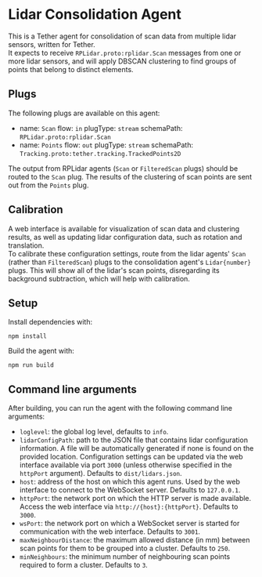 # Lidar Consolidation Agent
This is a Tether agent for consolidation of scan data from multiple lidar sensors, written for Tether.  
It expects to receive `RPLidar.proto:rplidar.Scan` messages from one or more lidar sensors, and will apply DBSCAN clustering to find groups of points that belong to distinct elements.  
## Plugs
The following plugs are available on this agent:
- name: `Scan`
  flow: `in`
  plugType: `stream`
  schemaPath: `RPLidar.proto:rplidar.Scan`
- name: `Points`
  flow: `out`
  plugType: `stream`
  schemaPath: `Tracking.proto:tether.tracking.TrackedPoints2D`  
  
The output from RPLidar agents (`Scan` or `FilteredScan` plugs) should be routed to the `Scan` plug. 
The results of the clustering of scan points are sent out from the `Points` plug.
## Calibration
A web interface is available for visualization of scan data and clustering results, as well as updating lidar configuration data, such as rotation and translation.  
To calibrate these configuration settings, route from the lidar agents' `Scan` (rather than `FilteredScan`) plugs to the consolidation agent's `Lidar{number}` plugs. This will show all of the lidar's scan points, disregarding its background subtraction, which will help with calibration.   
## Setup
Install dependencies with:  
```
npm install
```
  
Build the agent with:  
```
npm run build
```
## Command line arguments
After building, you can run the agent with the following command line arguments:  
- `loglevel`: the global log level, defaults to `info`.
- `lidarConfigPath`: path to the JSON file that contains lidar configuration information. A file will be automatically generated if none is found on the provided location. Configuration settings can be updated via the web interface available via port `3000` (unless otherwise specified in the `httpPort` argument). Defaults to `dist/lidars.json`.
- `host`: address of the host on which this agent runs. Used by the web interface to connect to the WebSocket server. Defaults to `127.0.0.1`.
- `httpPort`: the network port on which the HTTP server is made available. Access the web interface via `http://{host}:{httpPort}`. Defaults to `3000`.
- `wsPort`: the network port on which a WebSocket server is started for communication with the web interface. Defaults to `3001`.
- `maxNeighbourDistance`: the maximum allowed distance (in mm) between scan points for them to be grouped into a cluster. Defaults to `250`.
- `minNeighbours`: the minimum number of neighbouring scan points required to form a cluster. Defaults to `3`.
